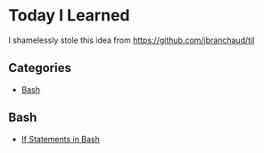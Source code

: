 # Today I Learned

I shamelessly stole this idea from https://github.com/jbranchaud/til

## Categories

* [Bash](#bash)

## Bash

* [If Statements in Bash](bash/if-statements-in-bash-scripts.md)
